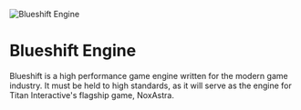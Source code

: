 ![Blueshift Engine](https://noxastra.com/img/blog/blueshift.png)
# Blueshift Engine
Blueshift is a high performance game engine written for the modern game industry. It must be held to high standards, as it will serve as the engine for Titan Interactive's flagship game, NoxAstra.
